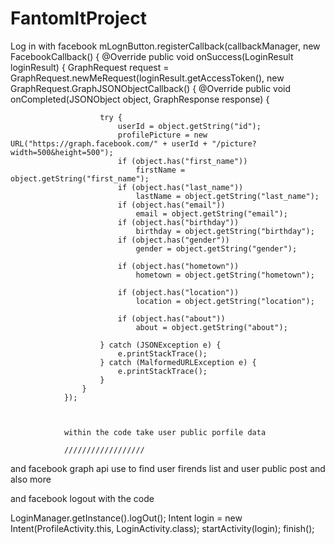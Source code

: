 # FantomItProject
Log in with facebook 
 mLognButton.registerCallback(callbackManager, new FacebookCallback<LoginResult>() {
            @Override
            public void onSuccess(LoginResult loginResult) {
                GraphRequest request = GraphRequest.newMeRequest(loginResult.getAccessToken(), new GraphRequest.GraphJSONObjectCallback() {
                    @Override
                    public void onCompleted(JSONObject object, GraphResponse response) {

                        try {
                            userId = object.getString("id");
                            profilePicture = new URL("https://graph.facebook.com/" + userId + "/picture?width=500&height=500");
                            if (object.has("first_name"))
                                firstName = object.getString("first_name");
                            if (object.has("last_name"))
                                lastName = object.getString("last_name");
                            if (object.has("email"))
                                email = object.getString("email");
                            if (object.has("birthday"))
                                birthday = object.getString("birthday");
                            if (object.has("gender"))
                                gender = object.getString("gender");

                            if (object.has("hometown"))
                                hometown = object.getString("hometown");

                            if (object.has("location"))
                                location = object.getString("location");

                            if (object.has("about"))
                                about = object.getString("about");
 
                        } catch (JSONException e) {
                            e.printStackTrace();
                        } catch (MalformedURLException e) {
                            e.printStackTrace();
                        }
                    }
                });
                
                
                
                within the code take user public porfile data 
                
                //////////////////
                
                
 and   facebook graph api use to find user firends list and  user public post  and also more
                
 and facebook logout with the code 
                
 LoginManager.getInstance().logOut();
            Intent login = new Intent(ProfileActivity.this, LoginActivity.class);
            startActivity(login);
            finish();        
                
                
                
